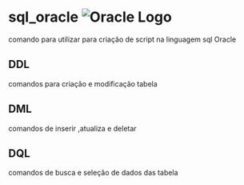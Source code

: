 # sql_oracle     ![Oracle Logo](https://www.oracle.com/a/i/img/oracle-logo-header-2019.svg)
comando para utilizar para criação de script na linguagem sql Oracle

## DDL
comandos para criação e modificação tabela

## DML
comandos de inserir ,atualiza e deletar
## DQL

comandos de busca e seleção de dados das tabela
